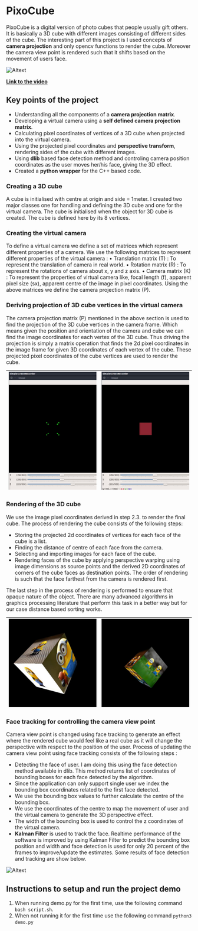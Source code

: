 # PixoCube
PixoCube is a digital version of photo cubes that people usually gift others. It is basically a 3D cube with different images consisting of different sides of the cube. The interesting part of this project is I used concepts of **camera projection** and only opencv functions to render the cube. Moreover the camera view point is rendered such that it shifts based on the movement of users face.

![Altext](tracking.gif)

[**Link to the video**](https://www.youtube.com/watch?v=-MyrN2wd8I4)

## Key points of the project

* Understanding all the components of a **camera projection matrix**.
* Developing a virtual camera using a **self defined camera projection matrix**.
* Calculating pixel coordinates of vertices of a 3D cube when projected into the virtual camera.
* Using the projected pixel coordinates and **perspective transform**, rendering sides of the cube with different images.
* Using **dlib** based face detection method and controling camera position coordinates as the user moves her/his face, giving the 3D effect.
* Created a **python wrapper** for the C++ based code.

### Creating a 3D cube
A cube is initialised with centre at origin and side = 1meter. I created two major classes
one for handling and defining the 3D cube and one for the virtual camera. The cube is
initialised when the object for 3D cube is created. The cube is defined here by its 8 vertices.

### Creating the virtual camera
To define a virtual camera we define a set of matrices which represent different properties
of a camera. We use the following matrices to represent different properties of the virtual
camera :
• Translation matrix (T) : To represent the translation of camera in real world.
• Rotation matrix (R) : To represent the rotations of camera about x, y and z axis.
• Camera matrix (K) : To represent the properties of virtual camera like, focal length (f),
apparent pixel size (sx), apparent centre of the image in pixel coordinates.
Using the above matrices we define the camera projection matrix (P).

### Deriving projection of 3D cube vertices in the virtual camera
The camera projection matrix (P) mentioned in the above section is used to find the
projection of the 3D cube vertices in the camera frame. Which means given the position
and orientation of the camera and cube we can find the image coordinates for each vertex
of the 3D cube. Thus driving the projection is simply a matrix operation that finds the 2d
pixel coordinates in the image frame for given 3D coordinates of each vertex of the cube.
These projected pixel coordinates of the cube vertices are used to render the cube.

|![Altext](proj1.gif) | ![Altext](proj2.gif) |
|--|--|

### Rendering of the 3D cube
We use the image pixel coordinates derived in step 2.3. to render the final cube. The
process of rendering the cube consists of the following steps:
* Storing the projected 2d coordinates of vertices for each face of the cube is a list.
* Finding the distance of centre of each face from the camera.
* Selecting and importing images for each face of the cube.
* Rendering faces of the cube by applying perspective warping using image dimensions
as source points and the derived 2D coordinates of corners of the cube faces as
destination points. The order of rendering is such that the face farthest from the camera
is rendered first.

The last step in the process of rendering is performed to ensure that opaque nature of the
object. There are many advanced algorithms in graphics processing literature that perform
this task in a better way but for our case distance based sorting works.

|![Altext](min1.png) | ![Altext](min2.png) |
|--|--|

### Face tracking for controlling the camera view point
Camera view point is changed using face tracking to generate an effect where the rendered
cube would feel like a real cube as it will change the perspective with respect to the
position of the user.
Process of updating the camera view point using face tracking consists of the following
steps :

* Detecting the face of user. I am doing this using the face
detection method available in dlib. This method returns list of coordinates of
bounding boxes for each face detected by the algorithm.
* Since the application can only support single user we index the bounding box
coordinates related to the first face detected.
* We use the bounding box values to further calculate the centre of the bounding box.
* We use the coordinates of the centre to map the movement of user and the virtual
camera to generate the 3D perspective effect.
* The width of the bounding box is used to control the z coordinates of the virtual
camera.
* **Kalman Filter** is used to track the face. Realtime performance of the software is improved
by using Kalman Filter to predict the bounding box position and width and face detection is used for only 
20 percent of the frames to improve/update the estimates.
Some results of face detection and tracking are show below.

![Altext](tracking.gif)

## Instructions to setup and run the project demo

1. When running demo.py for the first time, use the following command `bash script.sh`.
2. When not running it for the first time use the following command `python3 demo.py`

